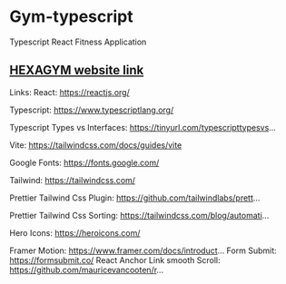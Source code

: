 # Gym-typescript
Typescript React Fitness Application

## [HEXAGYM website link](https://deft-quokka-8fe69c.netlify.app/)

Links:
React: https://reactjs.org/

Typescript: https://www.typescriptlang.org/

Typescript Types vs Interfaces: https://tinyurl.com/typescripttypesvs...

Vite: https://tailwindcss.com/docs/guides/vite

Google Fonts: https://fonts.google.com/

Tailwind: https://tailwindcss.com/

Prettier Tailwind Css Plugin: https://github.com/tailwindlabs/prett...

Prettier Tailwind Css Sorting: https://tailwindcss.com/blog/automati...

Hero Icons: https://heroicons.com/

Framer Motion: https://www.framer.com/docs/introduct...
Form Submit: https://formsubmit.co/
React Anchor Link smooth Scroll: https://github.com/mauricevancooten/r...


